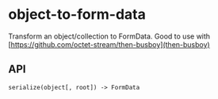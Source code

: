 # object-to-form-data

Transform an object/collection to FormData.
Good to use with [https://github.com/octet-stream/then-busboy](then-busboy)

## API

`serialize(object[, root]) -> FormData`
